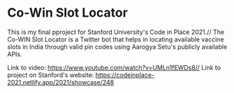# Co-Win Slot Locator

This is my final pproject for Stanford University's Code in Place 2021.//
The Co-WIN Slot Locator is a Twitter bot that helps in locating available vaccine slots in India through valid pin codes using Aarogya Setu's publicly available APIs. 

Link to video: https://www.youtube.com/watch?v=UMLn1fEWDs8//
Link to project on Stanford's website: https://codeinplace-2021.netlify.app/2021/showcase/248
